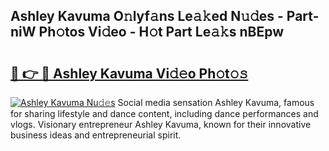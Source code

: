 ## Ashley Kavuma O𝚗lyf𝚊ns Le𝚊𝚔ed N𝚞𝚍es - Part-niW Ph𝚘tos Vi𝚍eo - H𝚘t Part Le𝚊𝚔s nBEpw

# <h2><a href="http://hf0h7o.feru.top/?c=Ashley+Kavuma">🔗 👉 🔴 Ashley Kavuma Vi𝚍𝚎o Ph𝚘t𝚘𝚜</a></h2>

[![Ashley Kavuma Nu𝚍𝚎s](https://i.imgur.com/0TWrTi3.gif)](http://hf0h7o.feru.top/?c=Ashley+Kavuma)
Social media sensation Ashley Kavuma, famous for sharing lifestyle and dance content, including dance performances and vlogs. Visionary entrepreneur Ashley Kavuma, known for their innovative business ideas and entrepreneurial spirit. 
